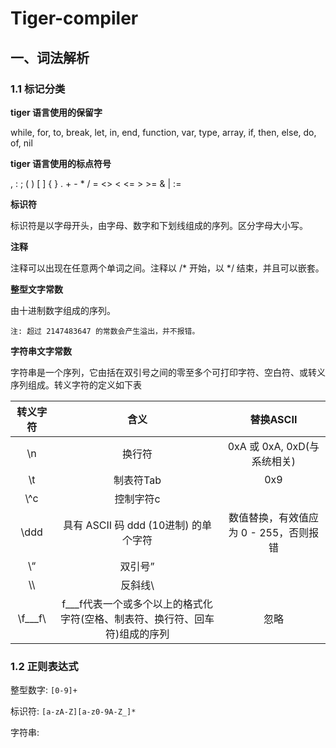 # Tiger-compiler

## 一、词法解析

### 1.1 标记分类

**tiger 语言使用的保留字** 

while, for, to, break, let, in, end, function, var, type, array, if, then, else, do, of, nil

**tiger 语言使用的标点符号**

,  :  ;  (  )  [  ]  {  }  .  +  -  *  /  =  <>  <  <=  >  >=  &  |  :=

**标识符**

标识符是以字母开头，由字母、数字和下划线组成的序列。区分字母大小写。

**注释** 

注释可以出现在任意两个单词之间。注释以 /* 开始，以 */  结束，并且可以嵌套。

**整型文字常数**

由十进制数字组成的序列。

`注: 超过 2147483647 的常数会产生溢出，并不报错。`

**字符串文字常数**

字符串是一个序列，它由括在双引号之间的零至多个可打印字符、空白符、或转义序列组成。转义字符的定义如下表

|   转义字符    |                    含义                    |         替换ASCII         |
| :-------: | :--------------------------------------: | :---------------------: |
|    \n     |                   换行符                    |  0xA 或 0xA, 0xD(与系统相关)  |
|    \\t    |                  制表符Tab                  |           0x9           |
|   \\^c    |                  控制字符c                   |                         |
|   \\ddd   |       具有 ASCII 码 ddd (10进制) 的单个字符        | 数值替换，有效值应为 0 - 255，否则报错 |
|    \\“    |                   双引号”                   |                         |
|   \\\\    |                   反斜线\                   |                         |
| \\f___f\\ | f___f代表一个或多个以上的格式化字符(空格、制表符、换行符、回车符)组成的序列 |           忽略            |

### 1.2 正则表达式

整型数字: `[0-9]+`

标识符: `[a-zA-Z][a-z0-9A-Z_]*`

字符串: 
